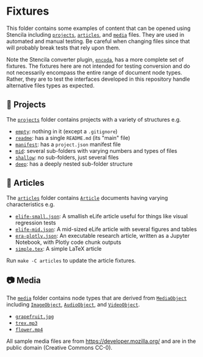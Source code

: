 # Fixtures

This folder contains some examples of content that can be opened using Stencila including [`projects`](projects), [`articles`](articles), and [`media`](media) files. They are used in automated and manual testing. Be careful when changing files since that will probably break tests that rely upon them.

Note the Stencila converter plugin, [`encoda`](https://github.com/stencila/encoda), has a more complete set of fixtures. The fixtures here are not intended for testing conversion and do not necessarily encompass the entire range of document node types. Rather, they are to test the interfaces developed in this repository handle alternative files types as expected.

## 📂 Projects

The [`projects`](projects) folder contains projects with a variety of structures e.g.

- [`empty`](projects/empty): nothing in it (except a `.gitignore`)
- [`readme`](projects/readme): has a single `README.md` (its "main" file)
- [`manifest`](projects/manifest): has a `project.json` manifest file
- [`mid`](projects/mid): several sub-folders with varying numbers and types of files
- [`shallow`](projects/shallow): no sub-folders, just several files
- [`deep`](projects/deep): has a deeply nested sub-folder structure

## 📜 Articles

The [`articles`](articles) folder contains [`Article`](https://schema.stenci.la/Article) documents having varying characteristics e.g.

- [`elife-small.json`](articles/elife-small.json): A smallish eLife article useful for things like visual regression tests
- [`elife-mid.json`](articles/elife-mid.json): A mid-sized eLife article with several figures and tables
- [`era-plotly.json`](articles/era-plotly.json): An executable research article, written as a Jupyter Notebook, with Plotly code chunk outputs
- [`simple.tex`](articles/simple.tex): A simple LaTeX article

Run `make -C articles` to update the article fixtures.

## 📷 Media

The [`media`](media) folder contains node types that are derived from [`MediaObject`](https://schema.stenci.la/MediaObject) including [`ImageObject`](https://schema.stenci.la/ImageObject), [`AudioObject`](https://schema.stenci.la/AudioObject), and [`VideoObject`](https://schema.stenci.la/VideoObject).

- [`grapefruit.jpg`](media/grapefruit.jpg)
- [`trex.mp3`](media/trex.mp3)
- [`flower.mp4`](media/flower.mp4)

All sample media files are from https://developer.mozilla.org/ and are in the public domain (Creative Commons CC-0).
